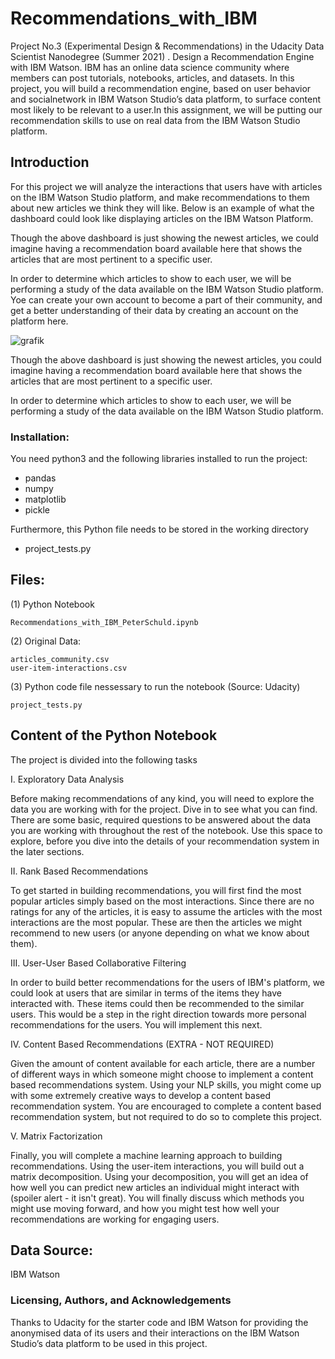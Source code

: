 # Recommendations_with_IBM
Project No.3 (Experimental Design & Recommendations) in the Udacity Data Scientist Nanodegree (Summer 2021) . Design a Recommendation Engine with IBM Watson. IBM has an online data science community where members can post tutorials, notebooks, articles, and datasets. In this project, you will build a recommendation engine, based on user behavior and socialnetwork in IBM Watson Studio’s data platform, to surface content most likely to be relevant to a user.In this assignment, we will be putting our recommendation skills to use on real data from the IBM Watson Studio platform. 


## Introduction

For this project we will analyze the interactions that users have with articles on the IBM Watson Studio platform, and make recommendations to them about new articles we think they will like. Below is an example of what the dashboard could look like displaying articles on the IBM Watson Platform.

Though the above dashboard is just showing the newest articles, we could imagine having a recommendation board available here that shows the articles that are most pertinent to a specific user.

In order to determine which articles to show to each user, we will be performing a study of the data available on the IBM Watson Studio platform. Yoe can create your own account to become a part of their community, and get a better understanding of their data by creating an account on the platform here.


![grafik](https://user-images.githubusercontent.com/59873708/122260801-35b60d00-cec3-11eb-95b8-847480bf879d.png)

Though the above dashboard is just showing the newest articles, you could imagine having a recommendation board available here that shows the articles that are most pertinent to a specific user.

In order to determine which articles to show to each user, we will be performing a study of the data available on the IBM Watson Studio platform. 



### Installation:
You need python3 and the following libraries installed to run the project:

- pandas 
- numpy 
- matplotlib 
- pickle

Furthermore, this Python file needs to be stored in the working directory  
- project_tests.py



## Files:

(1) Python Notebook  

    Recommendations_with_IBM_PeterSchuld.ipynb
    
    
(2) Original Data:    

    articles_community.csv
    user-item-interactions.csv
    
(3) Python code file nessessary to run the notebook (Source: Udacity) 

    project_tests.py



## Content of the Python Notebook 

The project is divided into the following tasks

I. Exploratory Data Analysis

Before making recommendations of any kind, you will need to explore the data you are working with for the project. Dive in to see what you can find. There are some basic, required questions to be answered about the data you are working with throughout the rest of the notebook. Use this space to explore, before you dive into the details of your recommendation system in the later sections.

II. Rank Based Recommendations

To get started in building recommendations, you will first find the most popular articles simply based on the most interactions. Since there are no ratings for any of the articles, it is easy to assume the articles with the most interactions are the most popular. These are then the articles we might recommend to new users (or anyone depending on what we know about them).

III. User-User Based Collaborative Filtering

In order to build better recommendations for the users of IBM's platform, we could look at users that are similar in terms of the items they have interacted with. These items could then be recommended to the similar users. This would be a step in the right direction towards more personal recommendations for the users. You will implement this next.

IV. Content Based Recommendations (EXTRA - NOT REQUIRED)

Given the amount of content available for each article, there are a number of different ways in which someone might choose to implement a content based recommendations system. Using your NLP skills, you might come up with some extremely creative ways to develop a content based recommendation system. You are encouraged to complete a content based recommendation system, but not required to do so to complete this project.

V. Matrix Factorization

Finally, you will complete a machine learning approach to building recommendations. Using the user-item interactions, you will build out a matrix decomposition. Using your decomposition, you will get an idea of how well you can predict new articles an individual might interact with (spoiler alert - it isn't great). You will finally discuss which methods you might use moving forward, and how you might test how well your recommendations are working for engaging users.


## Data Source:

IBM Watson



### Licensing, Authors, and Acknowledgements

Thanks to Udacity for the starter code and IBM Watson for providing the anonymised data of its users and their interactions on the IBM Watson Studio’s data platform to be used in this project.

